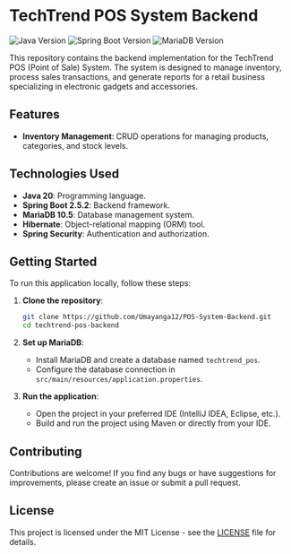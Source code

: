 
# TechTrend POS System Backend

![Java Version](https://img.shields.io/badge/Java-20-blue)
![Spring Boot Version](https://img.shields.io/badge/Spring%20Boot-2.5.2-green)
![MariaDB Version](https://img.shields.io/badge/MariaDB-10.5-yellow)

This repository contains the backend implementation for the TechTrend POS (Point of Sale) System. The system is designed to manage inventory, process sales transactions, and generate reports for a retail business specializing in electronic gadgets and accessories.

## Features

- **Inventory Management**: CRUD operations for managing products, categories, and stock levels.

## Technologies Used

- **Java 20**: Programming language.
- **Spring Boot 2.5.2**: Backend framework.
- **MariaDB 10.5**: Database management system.
- **Hibernate**: Object-relational mapping (ORM) tool.
- **Spring Security**: Authentication and authorization.

## Getting Started

To run this application locally, follow these steps:

1. **Clone the repository**:
   ```bash
   git clone https://github.com/Umayanga12/POS-System-Backend.git
   cd techtrend-pos-backend
   ```

2. **Set up MariaDB**:
   - Install MariaDB and create a database named `techtrend_pos`.
   - Configure the database connection in `src/main/resources/application.properties`.

3. **Run the application**:
   - Open the project in your preferred IDE (IntelliJ IDEA, Eclipse, etc.).
   - Build and run the project using Maven or directly from your IDE.

## Contributing

Contributions are welcome! If you find any bugs or have suggestions for improvements, please create an issue or submit a pull request.

## License

This project is licensed under the MIT License - see the [LICENSE](LICENSE) file for details.
